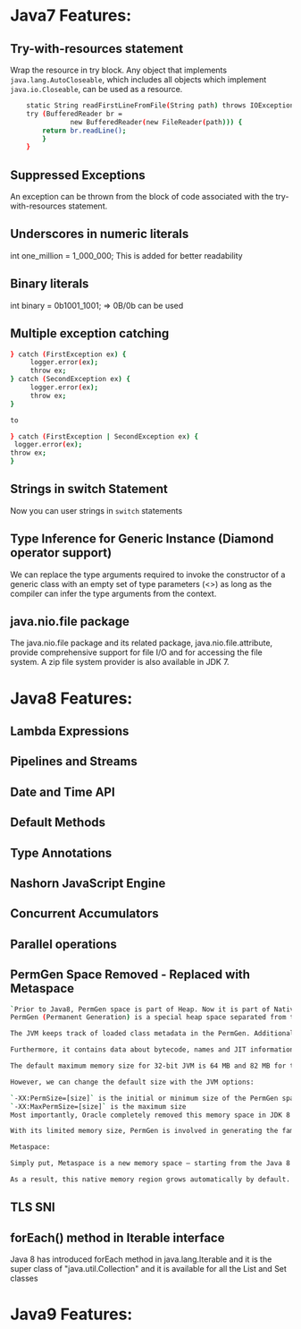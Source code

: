 # Java7 Features:


## Try-with-resources statement

Wrap the resource in try block. Any object that implements `java.lang.AutoCloseable`, which includes all objects which implement `java.io.Closeable`, can be used as a resource. 

``` bash
	static String readFirstLineFromFile(String path) throws IOException {
	try (BufferedReader br =
		       new BufferedReader(new FileReader(path))) {
	    return br.readLine();
	    }
	}
```

## Suppressed Exceptions

An exception can be thrown from the block of code associated with the try-with-resources statement.

## Underscores in numeric literals

int one_million = 1_000_000; This is added for better readability

## Binary literals 

int binary = 0b1001_1001;  => 0B/0b can be used

## Multiple exception catching

```bash
} catch (FirstException ex) {
     logger.error(ex);
     throw ex;
} catch (SecondException ex) {
     logger.error(ex);
     throw ex;
}

to 

} catch (FirstException | SecondException ex) {
 logger.error(ex);
throw ex;
}
```

## Strings in switch Statement

Now you can user strings in `switch` statements

## Type Inference for Generic Instance (Diamond operator support)

We can replace the type arguments required to invoke the constructor of a generic class with an empty set of type parameters (<>) as long as the compiler can infer the type arguments from the context.

## java.nio.file package

The java.nio.file package and its related package, java.nio.file.attribute, provide comprehensive support for file I/O and for accessing the file system. A zip file system provider is also available in JDK 7.

# Java8 Features:

## Lambda Expressions

## Pipelines and Streams

## Date and Time API
## Default Methods
## Type Annotations
## Nashorn JavaScript Engine
## Concurrent Accumulators
## Parallel operations

## PermGen Space Removed - Replaced with Metaspace

```bash
`Prior to Java8, PermGen space is part of Heap. Now it is part of Native Memory`. 
PermGen (Permanent Generation) is a special heap space separated from the main memory heap.

The JVM keeps track of loaded class metadata in the PermGen. Additionally, the JVM stores all the static content in this memory section. This includes all the static methods, primitive variables, and references to the static objects.

Furthermore, it contains data about bytecode, names and JIT information. Before Java 7, the String Pool was also part of this memory. The disadvantages of the fixed pool size are listed in our write-up.

The default maximum memory size for 32-bit JVM is 64 MB and 82 MB for the 64-bit version.

However, we can change the default size with the JVM options:

`-XX:PermSize=[size]` is the initial or minimum size of the PermGen space
`-XX:MaxPermSize=[size]` is the maximum size
Most importantly, Oracle completely removed this memory space in JDK 8 release.

With its limited memory size, PermGen is involved in generating the famous OutOfMemoryError.

Metaspace:

Simply put, Metaspace is a new memory space – starting from the Java 8 version; it has replaced the older PermGen memory space. The most significant difference is how it handles the memory allocation.

As a result, this native memory region grows automatically by default. Here we also have new flags to tune-up the memory:
```


## TLS SNI
## forEach() method in Iterable interface
Java 8 has introduced forEach method in java.lang.Iterable and it is the super class of "java.util.Collection" and it is available for all the List and Set classes

# Java9 Features:



  





	
